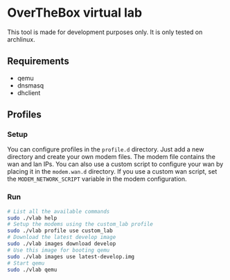 # OverTheBox virtual lab

This tool is made for development purposes only. It is only tested on archlinux.

## Requirements

* qemu
* dnsmasq
* dhclient

## Profiles

### Setup

You can configure profiles in the `profile.d` directory. Just add a new
directory and create your own modem files. The modem file contains the wan and
lan IPs. You can also use a custom script to configure your wan by placing it
in the `modem.wan.d` directory. If you use a custom wan script, set the
`MODEM_NETWORK_SCRIPT` variable in the modem configuration.

### Run

```sh
# List all the available commands
sudo ./vlab help
# Setup the modems using the custom_lab profile
sudo ./vlab profile use custom_lab
# Download the latest develop image
sudo ./vlab images download develop
# Use this image for booting qemu
sudo ./vlab images use latest-develop.img
# Start qemu
sudo ./vlab qemu

```
